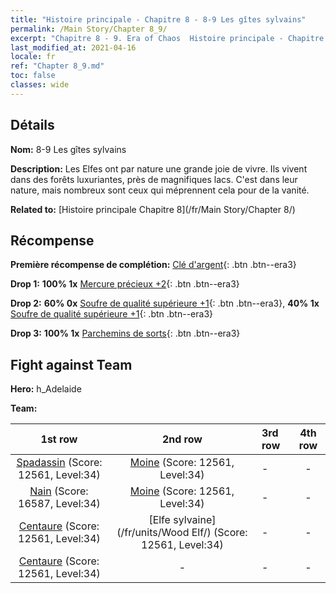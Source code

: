 ```yaml
---
title: "Histoire principale - Chapitre 8 - 8-9 Les gîtes sylvains"
permalink: /Main Story/Chapter 8_9/
excerpt: "Chapitre 8 - 9. Era of Chaos  Histoire principale - Chapitre 8_9. 8-9 Les gîtes sylvains"
last_modified_at: 2021-04-16
locale: fr
ref: "Chapter 8_9.md"
toc: false
classes: wide
---
```


## Détails

 **Nom:** 8-9 Les gîtes sylvains

 **Description:** Les Elfes ont par nature une grande joie de vivre. Ils vivent dans des forêts luxuriantes, près de magnifiques lacs. C'est dans leur nature, mais nombreux sont ceux qui méprennent cela pour de la vanité.

 **Related to:** [Histoire principale Chapitre 8](/fr/Main Story/Chapter 8/)

## Récompense

 **Première récompense de complétion:** [Clé d'argent](/fr/Items/con_693/){: .btn .btn--era3}

 **Drop 1:** **100% 1x** [Mercure précieux +2](/fr/Items/mat_28/){: .btn .btn--era3}

 **Drop 2:** **60% 0x** [Soufre de qualité supérieure +1](/fr/Items/mat_22/){: .btn .btn--era3}, **40% 1x** [Soufre de qualité supérieure +1](/fr/Items/mat_22/){: .btn .btn--era3}

 **Drop 3:** **100% 1x** [Parchemins de sorts](/fr/Items/con_694/){: .btn .btn--era3}


## Fight against Team
 **Hero:** h_Adelaide

 **Team:**


  | 1st row | 2nd row | 3rd row | 4th row |
  |:----:|:----:|:----|:----:|
  | [Spadassin](/fr/units/Swordsman/) (Score: 12561, Level:34)  | [Moine](/fr/units/Monk/) (Score: 12561, Level:34)  | - | - |
  | [Nain](/fr/units/Dwarf/) (Score: 16587, Level:34)  | [Moine](/fr/units/Monk/) (Score: 12561, Level:34)  | - | - |
  | [Centaure](/fr/units/Centaur/) (Score: 12561, Level:34)  | [Elfe sylvaine](/fr/units/Wood Elf/) (Score: 12561, Level:34)  | - | - |
  | [Centaure](/fr/units/Centaur/) (Score: 12561, Level:34)  | - | - | - |


